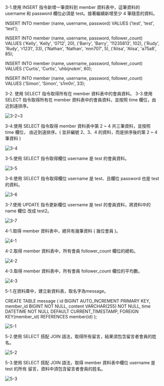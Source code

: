 3-1.使用 INSERT 指令新增一筆資料到 member 資料表中，這筆資料的 username 和
password 欄位必須是 test。接著繼續新增至少 4 筆隨意的資料。

INSERT INTO member (name, username, password) 
VALUES ('test', 'test', 'test');

INSERT INTO member (name, username, password, follower_count) 
VALUES 
('Kelly', 'Kelly', '0712', 20),
('Barry', 'Barry', '11235813', 102),
('Rudy', 'Rudy', 'r1231', 33),
('Nathan', 'Nathan', 'nnn707', 5),
('Alisa', 'Alisa', 'a75a8', 85);

INSERT INTO member (name, username, password, follower_count) 
VALUES ('Curtis', 'Curtis', 'uhbijnokm', 60);

INSERT INTO member (name, username, password, follower_count) 
VALUES ('Simon', 'Simon', 's1m0n', 33);

3-2. 使用 SELECT 指令取得所有在 member 資料表中的會員資料。 
3-3.使用 SELECT 指令取得所有在 member 資料表中的會員資料，並按照 time 欄位，由
近到遠排序。

![3-2~3](https://user-images.githubusercontent.com/63653055/151363180-42ef7c11-6fe9-4ad6-a852-c043379ab039.png)

3-4.使用 SELECT 指令取得 member 資料表中第 2 ~ 4 共三筆資料，並按照 time 欄位，
由近到遠排序。( 並非編號 2、3、4 的資料，而是排序後的第 2 ~ 4 筆資料 )

![3-4](https://user-images.githubusercontent.com/63653055/151363682-fb590791-4516-4355-b79f-cb8c11f0bea5.png)

3-5.使用 SELECT 指令取得欄位 username 是 test 的會員資料。

![3-5](https://user-images.githubusercontent.com/63653055/151364386-a5190d37-57a9-4558-b7a0-2e9d541b9cf5.png)

3-6.使用 SELECT 指令取得欄位 username 是 test、且欄位 password 也是 test 的資料。

![3-6](https://user-images.githubusercontent.com/63653055/151364404-e8b64643-4bed-4dd9-9b63-8c2feb75f699.jpg)

3-7.使用 UPDATE 指令更新欄位 username 是 test 的會員資料，將資料中的 name 欄位
改成 test2。

![3-7](https://user-images.githubusercontent.com/63653055/151364428-cdf3a779-5541-4e56-bcec-7733cd6e588c.jpg)

4-1.取得 member 資料表中，總共有幾筆資料 ( 幾位會員 )。

![4-1](https://user-images.githubusercontent.com/63653055/151364523-d56abf86-fa64-4be6-a7ce-95c76093a8e8.jpg)

4-2.取得 member 資料表中，所有會員 follower_count 欄位的總和。

![4-2](https://user-images.githubusercontent.com/63653055/151364556-7c4d749d-1b45-456e-893f-1c3063968a73.jpg)

4-3.取得 member 資料表中，所有會員 follower_count 欄位的平均數。

![4-3](https://user-images.githubusercontent.com/63653055/151364568-a81b0076-ec69-4d56-8463-991ab6742979.jpg)


5-1.在資料庫中，建立新資料表，取名字為message。

CREATE TABLE message
(
id BIGINT AUTO_INCREMENT PRIMARY KEY,
member_id BIGINT NOT NULL,
content VARCHAR(255) NOT NULL,
time DATETIME NOT NULL DEFAULT CURRENT_TIMESTAMP,
FOREIGN KEY(member_id) REFERENCES member(id)
);

![5-1](https://user-images.githubusercontent.com/63653055/151365127-ca80ae2f-0c57-4ce8-82d8-b5befea2f18e.jpg)


5-2.使用 SELECT 搭配 JOIN 語法，取得所有留言，結果須包含留言者會員的姓名。

![5-2](https://user-images.githubusercontent.com/63653055/151364825-88ca672f-2638-4bd0-91c5-7b6fdd94d122.jpg)

5-3.使用 SELECT 搭配 JOIN 語法，取得 member 資料表中欄位 username 是 test 的所有
留言，資料中須包含留言者會員的姓名。

![5-3](https://user-images.githubusercontent.com/63653055/151364842-68f4f5fd-890c-405e-9b8a-da8acc1262cd.jpg)


